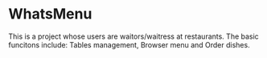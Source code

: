 # WhatsMenu
This is a project whose users are waitors/waitress at restaurants. The basic funcitons include:
Tables management, Browser menu and Order dishes.
